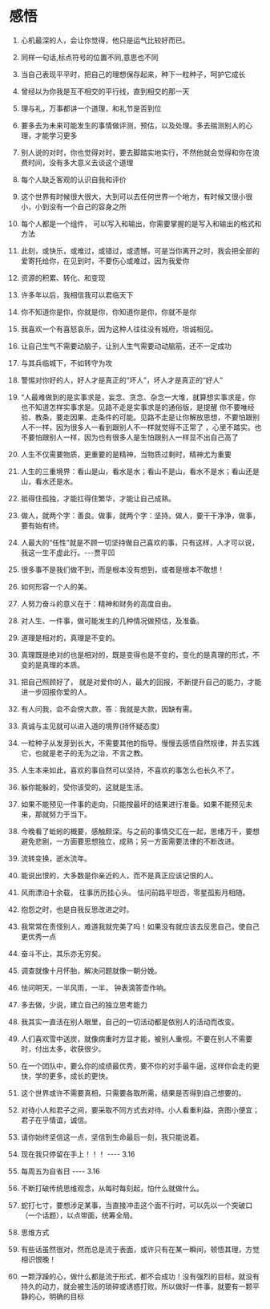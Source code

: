 # 感悟
1. 心机最深的人，会让你觉得，他只是运气比较好而已。

2. 同样一句话,标点符号的位置不同,意思也不同

3. 当自己表现平平时，把自己的理想保存起来，种下一粒种子，呵护它成长

4. 曾经以为你我是互不相交的平行线，直到相交的那一天

5. 理与礼，万事都讲一个道理，和礼节是否到位

6. 要多去为未来可能发生的事情做评测，预估，以及处理。多去揣测别人的心理，才能学习更多

7. 别人说的对时，你也觉得对时，要去脚踏实地实行，不然他就会觉得和你在浪费时间，没有多大意义去谈这个道理

8. 每个人缺乏客观的认识自我和评价

9. 这个世界有时候很大很大，大到可以去任何世界一个地方，有时候又很小很小，小到没有一个自己的容身之所

10. 每个人都是一个组件， 可以写入和输出，你需要掌握的是写入和输出的格式和方法

11. 此刻，或快乐，或难过，或错过，或遗憾，可是当你离开之时，我会把全部的爱寄托给你，在见到时，不要伤心或难过，因为我爱你

12. 资源的积累、转化、和变现

13. 许多年以后，我相信我可以君临天下

14. 你不知道你是你，你就是你，你知道你是你，你就不是你

15. 我喜欢一个有喜怒哀乐，因为这种人往往没有城府，坦诚相见。

16. 让自己生气不需要动脑子，让别人生气需要动动脑筋，还不一定成功

17. 与其兵临城下，不如转守为攻

18. 警惕对你好的人，好人才是真正的“坏人”，坏人才是真正的“好人”

19. “人最难做到的是实事求是，妄念、贪念、杂念一大堆，就算想实事求是，你也不知道怎样实事求是。见路不走是实事求是的通俗版，是提醒
你不要唯经验、教条，要走因果、走条件的可能。见路不走是让你解放思想，不要怕跟别人不一样，因为很多人一看到跟别人不一样就觉得不正常了
，心里不踏实。也不要怕跟别人一样，因为也有很多人是生怕跟别人一样显不出自己高了

20. 人生不仅需要物质，更重要的是精神，当物质过剩时，精神尤为重要

21. 人生的三重境界：看山是山，看水是水；看山不是山，看水不是水；看山还是山，看水还是水。

22. 抵得住孤独，才能扛得住繁华，才能让自己成熟。

23. 做人，就两个字：善良。做事，就两个字：坚持。做人，要干干净净，做事，要有始有终。

24. 人最大的“任性”就是不顾一切坚持做自己喜欢的事，只有这样，人才可以说，我这一生不虚此行。---贾平凹

25. 很多事不是我们做不到，而是根本没有想到，或者是根本不敢想！

26. 如何形容一个人的美。

27. 人努力奋斗的意义在于：精神和财务的高度自由。

28. 对人生、一件事，做可能发生的几种情况做预估，及准备。

29. 道理是相对的，真理是不变的。

30. 真理既是绝对的也是相对的，既是变得也是不变的，变化的是真理的形式，不变的是真理的本质。

31. 把自己照顾好了， 就是对爱你的人，最大的回报，不断提升自己的能力，才能进一步回报你爱的人。

32. 有人问我，会不会傍大款，答：我就是大款，因缺有需。

33. 真诚与主见就可以进入道的境界(持怀疑态度)

34. 一粒种子从发芽到长大，不需要其他的指导。慢慢去感悟自然规律，并去实践它，也就是老子的无为之治，不言之教。

35. 人生本来如此，喜欢的事自然可以坚持，不喜欢的事怎么也长久不了。

36. 躲你能躲的，受你该受的，这就是生活。

37. 如果不能预见一件事的走向，只能按最坏的结果进行准备。如果不能预见未来，那就努力于当下。

38. 今晚看了蚯蚓的概要，感触颇深。与之前的事情交汇在一起，思绪万千，要想避免悲剧，一方面要思想独立，成熟；另一方面需要法律的不断改进。

39. 流转变换，逝水流年。

40. 能说出恨的，大多数是你亲近的人，而不是真正应该记恨的人。

41. 风雨漂泊十余载， 往事历历挂心头。 怯问前路平坦否，零星孤影月相随。

42. 抱怨之时，也是自我反思改进之时。

43. 我常常在责怪别人，难道我就完美了吗！如果没有就应该去反思自己，使自己更优秀一点

44. 奋斗不止，其乐亦无穷矣。

45. 调查就像十月怀胎，解决问题就像一朝分娩。

46. 怯问明天，一半风雨，一半， 钟表滴答壶作响。

47. 多去做，少说，建立自己的独立思考能力

48. 我其实一直活在别人眼里，自己的一切活动都是依别人的活动而改变。

49. 人们喜欢雪中送炭，就像病重时方显才能，被别人重视。不要在别人不需要时，付出太多，收获很少。

50. 在一个团队中，要么你的成绩最优秀，要不你的对手最牛逼，这样你会走的更快，学的更多，成长的更快。

51. 这个世界或许不需要真相，只需要各取所需，结果是否得到自己想要的。

52. 对待小人和君子之间，要采取不同方式去对待。小人看重利益，贪图小便宜；君子在乎情谊，诚信。

53. 请你始终坚信这一点，坚信到生命最后一刻，我只能说着。

54. 现在我只停留在手上！！！  ---- 3.16

55. 每周五为自省日 ----  3.16

56. 不断打破传统思维观念，从每时每刻起，怕什么就做什么。

57. 蛇打七寸，要想涉足某事，当直接冲击这个面不行时，可以先以一个突破口（一个话题），以点带面，统筹全局。

58. 思维方式

59. 有些话虽然很对，然而总是流于表面，或许只有在某一瞬间，顿悟其理，方觉相识恨晚！

60. 一颗浮躁的心，做什么都是流于形式，都不会成功！没有强烈的目标，就没有持久的动力，就会被生活的琐碎或诱惑打败。所以做好一件事，就要有一颗平静的心，明确的目标